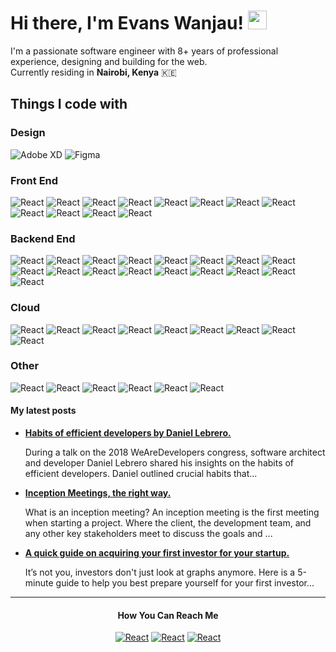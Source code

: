 <h1>Hi there, I'm Evans Wanjau! <img src="https://media.tenor.com/BxnjISc-LJgAAAAi/rocket-spaceship.gif" width="30"/></h1>


<p>I'm a passionate software engineer with 8+ years of professional experience, designing and building for the web.<br/> Currently residing in <b> Nairobi, Kenya</b> 🇰🇪</p>
<h2>Things I code with</h2>
<h3>Design</h3>
<p>
  <img alt="Adobe XD" src="https://img.shields.io/badge/Adobe%20XD-470137?style=for-the-badge&logo=Adobe%20XD&logoColor=#FF61F6" />
  <img alt="Figma" src="https://img.shields.io/badge/Figma-F24E1E?style=for-the-badge&logo=figma&logoColor=white" />
</p>
	
<h3>Front End </h3>
<p>
  <img alt="React" src="https://img.shields.io/badge/Bootstrap-563D7C?style=for-the-badge&logo=bootstrap&logoColor=white" />
  <img alt="React" src="https://img.shields.io/badge/Chakra--UI-319795?style=for-the-badge&logo=chakra-ui&logoColor=white" />
  <img alt="React" src="https://img.shields.io/badge/jQuery-0769AD?style=for-the-badge&logo=jquery&logoColor=white" />
  <img alt="React" src="https://img.shields.io/badge/Material%20UI-007FFF?style=for-the-badge&logo=mui&logoColor=white" />
  <img alt="React" src="https://img.shields.io/badge/React-20232A?style=for-the-badge&logo=react&logoColor=61DAFB" />
  <img alt="React" src="https://img.shields.io/badge/React_Router-CA4245?style=for-the-badge&logo=react-router&logoColor=white" />
  <img alt="React" src="https://img.shields.io/badge/Sass-CC6699?style=for-the-badge&logo=sass&logoColor=white" />
  <img alt="React" src="https://img.shields.io/badge/Tailwind_CSS-38B2AC?style=for-the-badge&logo=tailwind-css&logoColor=white" />
  <img alt="React" src="https://img.shields.io/badge/Vite-B73BFE?style=for-the-badge&logo=vite&logoColor=FFD62E" />
  <img alt="React" src="https://img.shields.io/badge/Webpack-8DD6F9?style=for-the-badge&logo=Webpack&logoColor=white" />
  <img alt="React" src="https://img.shields.io/badge/HTML5-E34F26?style=for-the-badge&logo=html5&logoColor=white" />
  <img alt="React" src="https://img.shields.io/badge/JavaScript-323330?style=for-the-badge&logo=javascript&logoColor=F7DF1E" /></p>
<p>
	
<h3>Backend End</h3>
<p>
  <img alt="React" src="https://img.shields.io/badge/Apollo%20GraphQL-311C87?&style=for-the-badge&logo=Apollo%20GraphQL&logoColor=white" />
  <img alt="React" src="https://img.shields.io/badge/chai-A30701?style=for-the-badge&logo=chai&logoColor=white" />
  <img alt="React" src="https://img.shields.io/badge/Express.js-000000?style=for-the-badge&logo=express&logoColor=white" />
  <img alt="React" src="https://img.shields.io/badge/fastify-202020?style=for-the-badge&logo=fastify&logoColor=white" />
  <img alt="React" src="https://img.shields.io/badge/GraphQl-E10098?style=for-the-badge&logo=graphql&logoColor=white" />
  <img alt="React" src="https://img.shields.io/badge/Node.js-339933?style=for-the-badge&logo=nodedotjs&logoColor=white" />
  <img alt="React" src="https://img.shields.io/badge/npm-CB3837?style=for-the-badge&logo=npm&logoColor=white" />
  <img alt="React" src="https://img.shields.io/badge/Postman-FF6C37?style=for-the-badge&logo=Postman&logoColor=white" />
  <img alt="React" src="https://img.shields.io/badge/json-5E5C5C?style=for-the-badge&logo=json&logoColor=white" />
  <img alt="React" src="https://img.shields.io/badge/MongoDB-4EA94B?style=for-the-badge&logo=mongodb&logoColor=white" />
  <img alt="React" src="https://img.shields.io/badge/MySQL-005C84?style=for-the-badge&logo=mysql&logoColor=white" />
  <img alt="React" src="https://img.shields.io/badge/PostgreSQL-316192?style=for-the-badge&logo=postgresql&logoColor=white" />
  <img alt="React" src="https://img.shields.io/badge/Supabase-181818?style=for-the-badge&logo=supabase&logoColor=white" />
  <img alt="React" src="https://img.shields.io/badge/TypeScript-007ACC?style=for-the-badge&logo=typescript&logoColor=white" />
  <img alt="React" src="https://img.shields.io/badge/PHP-777BB4?style=for-the-badge&logo=php&logoColor=white" /> 
  <img alt="React" src="https://img.shields.io/badge/Laravel-FF2D20?style=for-the-badge&logo=laravel&logoColor=white" /> 
  <img alt="React" src="https://img.shields.io/badge/VSCode-0078D4?style=for-the-badge&logo=visual%20studio%20code&logoColor=white" />
</p>	

<h3>Cloud</h3>
<p>
  <img alt="React" src="https://img.shields.io/badge/Amazon_AWS-FF9900?style=for-the-badge&logo=amazonaws&logoColor=white" />
  <img alt="React" src="https://img.shields.io/badge/circleci-343434?style=for-the-badge&logo=circleci&logoColor=white" />
  <img alt="React" src="https://img.shields.io/badge/travis_CI-3EAAAF?style=for-the-badge&logo=travisci&logoColor=white" />
  <img alt="React" src="https://img.shields.io/badge/Cloudflare-F38020?style=for-the-badge&logo=Cloudflare&logoColor=white" />
  <img alt="React" src="https://img.shields.io/badge/Digital_Ocean-0080FF?style=for-the-badge&logo=DigitalOcean&logoColor=white" />
  <img alt="React" src="https://img.shields.io/badge/GitHub_Actions-2088FF?style=for-the-badge&logo=github-actions&logoColor=white" />
  <img alt="React" src="https://img.shields.io/badge/Netlify-00C7B7?style=for-the-badge&logo=netlify&logoColor=white" />
  <img alt="React" src="https://img.shields.io/badge/Render-46E3B7?style=for-the-badge&logo=render&logoColor=white" />
  <img alt="React" src="https://img.shields.io/badge/Vercel-000000?style=for-the-badge&logo=vercel&logoColor=white" /></p>
<p>
	
<h3>Other</h3>
<p>
  <img alt="React" src="https://img.shields.io/badge/GIT-E44C30?style=for-the-badge&logo=git&logoColor=white" />
  <img alt="React" src="https://img.shields.io/badge/Ubuntu-E95420?style=for-the-badge&logo=ubuntu&logoColor=white" />
  <img alt="React" src="https://img.shields.io/badge/Linux-FCC624?style=for-the-badge&logo=linux&logoColor=black" />
  <img alt="React" src="https://img.shields.io/badge/Notion-000000?style=for-the-badge&logo=notion&logoColor=white" />
  <img alt="React" src="https://img.shields.io/badge/VSCode-0078D4?style=for-the-badge&logo=visual%20studio%20code&logoColor=white" />
  <img alt="React" src="https://img.shields.io/badge/VIM-%2311AB00.svg?&style=for-the-badge&logo=vim&logoColor=white" />
<p>
	
	
	
<h4>My latest posts</h4>
<ul>
  <li>
    <a href="https://medium.com/@evanswanjau/habits-of-efficient-developers-by-daniel-lebrero-7574c474b61f">
      <b>Habits of efficient developers by Daniel Lebrero.</b>
    </a>
    <p>During a talk on the 2018 WeAreDevelopers congress, software architect and developer Daniel Lebrero shared his insights on the habits of efficient developers. Daniel outlined crucial habits that...</p>
  </li>
  <li>
     <a href="https://medium.com/@evanswanjau/inception-meetings-the-right-way-e2c9e61d6381">
	<b>Inception Meetings, the right way.</b>
     </a>
     <p>What is an inception meeting? An inception meeting is the first meeting when starting a project. Where the client, the development team, and any other key stakeholders meet to discuss the goals and ...</p>
  </li>
  <li>
     <a href="https://medium.com/@evanswanjau/a-quick-guide-on-acquiring-your-first-investor-for-your-startup-ed3ffc38705f">
	<b>A quick guide on acquiring your first investor for your startup.</b>
     </a>
     <p>It’s not you, investors don't just look at graphs anymore. Here is a 5-minute guide to help you best prepare yourself for your first investor...</p>
  </li>
</ul>


------------
<h4 align="center">How You Can Reach Me</h4>
<p align="center">
  <a href="http://www.linkedin.com/in/evanswanjau"><img alt="React" src="https://img.shields.io/badge/LinkedIn-0077B5?style=for-the-badge&logo=linkedin&logoColor=white" /></a>
  <a href="https://twitter.com/evanswanjau"><img alt="React" src="https://img.shields.io/badge/Twitter-1DA1F2?style=for-the-badge&logo=twitter&logoColor=white" /></a>
  <a href="https://evanswanjau.netlify.app/"><img alt="React" src="https://img.shields.io/badge/website-000000?style=for-the-badge&logo=About.me&logoColor=white" /></a>
<p>
	

